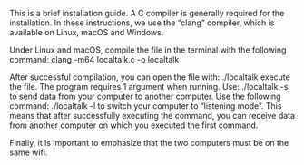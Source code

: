 This is a brief installation guide. A C compiler is generally required for the installation. In these instructions, we use the “clang” compiler, which is available on Linux, macOS and Windows.

Under Linux and macOS, compile the file in the terminal with the following command:
clang -m64 localtalk.c -o localtalk

After successful compilation, you can open the file with:
./localtalk
execute the file. 
The program requires 1 argument when running. Use:
./localtalk -s
to send data from your computer to another computer.
Use the following command:
./localtalk -l
to switch your computer to “listening mode”. This means that after successfully executing the command, you can receive data from another computer on which you executed the first command.

Finally, it is important to emphasize that the two computers must be on the same wifi.
